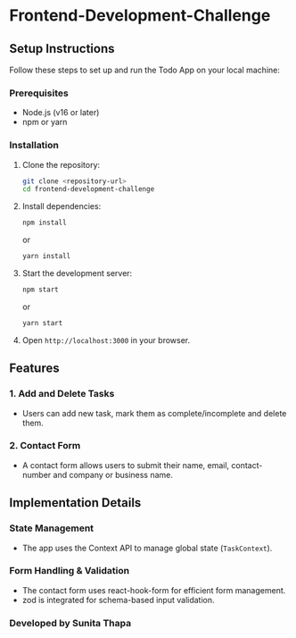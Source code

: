 # Frontend-Development-Challenge

## Setup Instructions

Follow these steps to set up and run the Todo App on your local machine:

### Prerequisites
- Node.js (v16 or later)
- npm or yarn

### Installation
1. Clone the repository:
   ```sh
   git clone <repository-url>
   cd frontend-development-challenge
   ```
2. Install dependencies:
   ```sh
   npm install
   ```
   or
   ```sh
   yarn install
   ```
3. Start the development server:
   ```sh
   npm start
   ```
   or
   ```sh
   yarn start
   ```
4. Open `http://localhost:3000` in your browser.

## Features

### 1. Add and Delete Tasks
- Users can add new task, mark them as complete/incomplete and delete them.

### 2. Contact Form
- A contact form allows users to submit their name, email, contact-number and company or business name.


## Implementation Details

### State Management
- The app uses the Context API to manage global state (`TaskContext`).

### Form Handling & Validation
- The contact form uses react-hook-form for efficient form management.
- zod is integrated for schema-based input validation.

### Developed by Sunita Thapa

